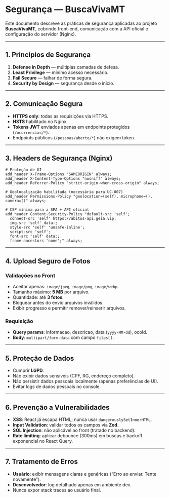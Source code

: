 # Segurança — BuscaVivaMT

Este documento descreve as práticas de segurança aplicadas ao projeto **BuscaVivaMT**, cobrindo front-end, comunicação com a API oficial e configuração do servidor (Nginx).

---

## 1. Princípios de Segurança
1. **Defense in Depth** — múltiplas camadas de defesa.  
2. **Least Privilege** — mínimo acesso necessário.  
3. **Fail Secure** — falhar de forma segura.  
4. **Security by Design** — segurança desde o início.  

---

## 2. Comunicação Segura
- **HTTPS only**: todas as requisições via HTTPS.  
- **HSTS** habilitado no Nginx.  
- **Tokens JWT** enviados apenas em endpoints protegidos (`/ocorrencias/*`).  
- Endpoints públicos (`/pessoas/aberto/*`) não exigem token.  

---

## 3. Headers de Segurança (Nginx)

```nginx
# Proteção de UI
add_header X-Frame-Options "SAMEORIGIN" always;
add_header X-Content-Type-Options "nosniff" always;
add_header Referrer-Policy "strict-origin-when-cross-origin" always;

# Geolocalização habilitada (necessária para UC-007)
add_header Permissions-Policy "geolocation=(self), microphone=(), camera=()" always;

# CSP mínima para a SPA + API oficial
add_header Content-Security-Policy "default-src 'self';
  connect-src 'self' https://abitus-api.geia.vip;
  img-src 'self' data:;
  style-src 'self' 'unsafe-inline';
  script-src 'self';
  font-src 'self' data:;
  frame-ancestors 'none';" always;
```

---

## 4. Upload Seguro de Fotos

### Validações no Front
- Aceitar apenas: `image/jpeg`, `image/png`, `image/webp`.  
- Tamanho máximo: **5 MB** por arquivo.  
- Quantidade: até **3 fotos**.  
- Bloquear antes do envio arquivos inválidos.  
- Exibir progresso e permitir remover/reinserir arquivos.  

### Requisição
- **Query params**: informacao, descricao, data (`yyyy-MM-dd`), ocoId.  
- **Body**: `multipart/form-data` com campo `files[]`.  

---

## 5. Proteção de Dados
- Cumprir **LGPD**.  
- Não exibir dados sensíveis (CPF, RG, endereço completo).  
- Não persistir dados pessoais localmente (apenas preferências de UI).  
- Evitar logs de dados pessoais no console.  

---

## 6. Prevenção a Vulnerabilidades
- **XSS**: React já escapa HTML; nunca usar `dangerouslySetInnerHTML`.  
- **Input Validation**: validar todos os campos via **Zod**.  
- **SQL Injection**: não aplicável ao front (tratado no backend).  
- **Rate limiting**: aplicar debounce (300ms) em buscas e backoff exponencial no React Query.  

---

## 7. Tratamento de Erros
- **Usuário**: exibir mensagens claras e genéricas (“Erro ao enviar. Tente novamente”).  
- **Desenvolvedor**: log detalhado apenas em ambiente dev.  
- Nunca expor stack traces ao usuário final.  
